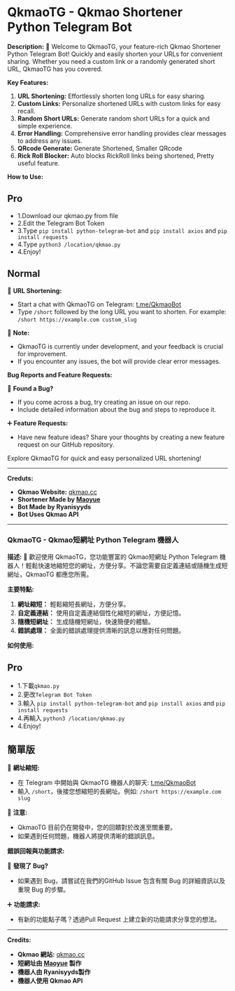 # QkmaoTG - Qkmao Shortener Python Telegram Bot

**Description:**
🚀 Welcome to QkmaoTG, your feature-rich Qkmao Shortener Python Telegram Bot! Quickly and easily shorten your URLs for convenient sharing. Whether you need a custom link or a randomly generated short URL, QkmaoTG has you covered.

**Key Features:**
1. **URL Shortening:** Effortlessly shorten long URLs for easy sharing.
2. **Custom Links:** Personalize shortened URLs with custom links for easy recall.
3. **Random Short URLs:** Generate random short URLs for a quick and simple experience.
4. **Error Handling:** Comprehensive error handling provides clear messages to address any issues.
5. **QRcode Generate:** Generate Shortened, Smaller QRcode
6. **Rick Roll Blocker:** Auto blocks RickRoll links being shortened, Pretty useful feature.

**How to Use:**
## Pro
- 1.Download our qkmao.py from file
- 2.Edit the Telegram Bot Token
- 3.Type `pip install python-telegram-bot` and `pip install axios` and `pip install requests`
- 4.Type `python3 /location/qkmao.py` 
- 4.Enjoy!

## Normal
🔗 **URL Shortening:**
   - Start a chat with QkmaoTG on Telegram: [t.me/QkmaoBot](https://t.me/QkmaoBot)
   - Type `/short` followed by the long URL you want to shorten. For example: `/short https://example.com custom_slug`

🚧 **Note:**
   - QkmaoTG is currently under development, and your feedback is crucial for improvement.
   - If you encounter any issues, the bot will provide clear error messages.

**Bug Reports and Feature Requests:**


🐞 **Found a Bug?**
   - If you come across a bug, try creating an issue on our repo.
   - Include detailed information about the bug and steps to reproduce it.

➕ **Feature Requests:**
   - Have new feature ideas? Share your thoughts by creating a new feature request on our GitHub repository.

Explore QkmaoTG for quick and easy personalized URL shortening!

---

**Creduts:**
- **Qkmao Website:** [qkmao.cc](https://qkmao.cc)
- **Shortener Made by [Maoyue](https://github.com/MagicTeaMC/MagicTeaMC)**
- **Bot Made by Ryanisyyds**
- **Bot Uses Qkmao API**

---

### QkmaoTG - Qkmao短網址 Python Telegram 機器人

**描述:**
🚀 歡迎使用 QkmaoTG，您功能豐富的 Qkmao短網址 Python Telegram 機器人！輕鬆快速地縮短您的網址，方便分享。不論您需要自定義連結或隨機生成短網址，QkmaoTG 都應您所需。

**主要特點:**
1. **網址縮短：** 輕鬆縮短長網址，方便分享。
2. **自定義連結：** 使用自定義連結個性化縮短的網址，方便記憶。
3. **隨機短網址：** 生成隨機短網址，快速簡便的體驗。
4. **錯誤處理：** 全面的錯誤處理提供清晰的訊息以應對任何問題。

**如何使用:**
## Pro
- 1.下載`qkmao.py`
- 2.更改`Telegram Bot Token`
- 3.輸入 `pip install python-telegram-bot` and `pip install axios` and `pip install requests`
- 4.再輸入 `python3 /location/qkmao.py` 
- 4.Enjoy!

## 簡單版
🔗 **網址縮短:**
   - 在 Telegram 中開始與 QkmaoTG 機器人的聊天: [t.me/QkmaoBot](https://t.me/QkmaoBot)
   - 輸入 `/short`，後接您想縮短的長網址。例如: `/short https://example.com slug`


🚧 **注意:**
   - QkmaoTG 目前仍在開發中，您的回饋對於改進至關重要。
   - 如果遇到任何問題，機器人將提供清晰的錯誤訊息。

**錯誤回報與功能請求:**

🐞 **發現了 Bug?**
   - 如果遇到 Bug，請嘗試在我們的GitHub Issue 包含有關 Bug 的詳細資訊以及重現 Bug 的步驟。

➕ **功能請求:**
   - 有新的功能點子嗎？透過Pull Request 上建立新的功能請求分享您的想法。



---

**Credits:**
- **Qkmao 網站:** [qkmao.cc](https://qkmao.cc)
- **短網址由 [Maoyue](https://github.com/MagicTeaMC/MagicTeaMC) 製作**
- **機器人由 Ryanisyyds製作**
- **機器人使用 Qkmao API**
